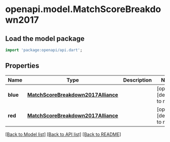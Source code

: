 # openapi.model.MatchScoreBreakdown2017

## Load the model package
```dart
import 'package:openapi/api.dart';
```

## Properties
Name | Type | Description | Notes
------------ | ------------- | ------------- | -------------
**blue** | [**MatchScoreBreakdown2017Alliance**](MatchScoreBreakdown2017Alliance.md) |  | [optional] [default to null]
**red** | [**MatchScoreBreakdown2017Alliance**](MatchScoreBreakdown2017Alliance.md) |  | [optional] [default to null]

[[Back to Model list]](../README.md#documentation-for-models) [[Back to API list]](../README.md#documentation-for-api-endpoints) [[Back to README]](../README.md)


